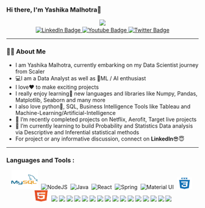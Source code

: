 ### Hi there, I'm **Yashika Malhotra**👋

<div id="header" align="center">
  <img paddingBottom = '1.5px' src="https://media.giphy.com/media/M9gbBd9nbDrOTu1Mqx/giphy.gif" width="100"/>
</div>

<div id="badges" align="center">
  <a href="your-linkedin-URL">
    <img paddingBottom = '1.5px' src="https://img.shields.io/badge/LinkedIn-blue?style=for-the-badge&logo=linkedin&logoColor=white" alt="LinkedIn Badge"/>
  </a>
  <a href="your-youtube-URL">
    <img paddingBottom = '1.5px' src="https://img.shields.io/badge/YouTube-red?style=for-the-badge&logo=youtube&logoColor=white" alt="Youtube Badge"/>
  </a>
  <a href="your-twitter-URL">
    <img paddingBottom = '1.5px' src="https://img.shields.io/badge/Twitter-blue?style=for-the-badge&logo=twitter&logoColor=white" alt="Twitter Badge"/>
  </a>
</div>

<hr/>

 ### 👩‍💻 About Me

- I am Yashika Malhotra, currently embarking on my Data Scientist journey from Scaler
- 💻I am a Data Analyst as well as 📱ML / AI enthusiast
- I love❤ to make exciting projects
- I really enjoy learning🚀 new languages and libraries like Numpy, Pandas, Matplotlib, Seaborn and many more
- I also love python🐍, SQL, Business Intelligence Tools like Tableau and Machine-Learning/Artificial-Intelligence
- 🔭 I’m recently completed projects on Netflix, Aerofit, Target live projects
- 🌱 I’m currently learning to build Probability and Statistics Data analysis via Descriptive and Inferential statistical methods
- For project or any informative discussion, connect on **LinkedIn**😎😇

<hr/>

### Languages and Tools :

<div align='center'>
  
  <img paddingBottom = '1.5px' src="https://github.com/devicons/devicon/blob/master/icons/mysql/mysql-original-wordmark.svg" title="MySQL"  alt="MySQL" width="70" height="50"/>&nbsp;
  <img paddingBottom = '1.5px' src="https://img.shields.io/badge/python-3670A0?style=for-the-badge&logo=python&logoColor=ffdd5" title="NodeJS" alt="NodeJS"/>&nbsp;
  <img paddingBottom = '1.5px' src="https://img.shields.io/badge/numpy-%23013243.svg?style=for-the-badge&logo=numpy&logoColor=white" title="Java" alt="Java" />&nbsp;
  <img paddingBottom = '1.5px' src="https://img.shields.io/badge/pandas-%23150458.svg?style=for-the-badge&logo=pandas&logoColor=white" title="React" alt="React" />&nbsp;
  <img paddingBottom = '1.5px' src="https://img.shields.io/badge/Matplotlib-%23ffffff.svg?style=for-the-badge&logo=Matplotlib&logoColor=black" title="Spring" alt="Spring" />&nbsp;
  <img paddingBottom = '1.5px' src="https://img.shields.io/badge/SciPy-%230C55A5.svg?style=for-the-badge&logo=scipy&logoColor=%white" title="Material UI" alt="Material UI" />&nbsp;
  <img paddingBottom = '1.5px' src="https://github.com/devicons/devicon/blob/master/icons/css3/css3-plain-wordmark.svg"  title="CSS3" alt="CSS" width="40" height="30"/>&nbsp;
  <img paddingBottom = '1.5px' src="https://github.com/devicons/devicon/blob/master/icons/html5/html5-original.svg" title="HTML5" alt="HTML" width="40" height="30"/>&nbsp;
  <img paddingBottom = '1.5px' src="https://img.shields.io/badge/github-%23121011.svg?style=for-the-badge&logo=github&logoColor=white"/>
  <img paddingBottom = '1.5px' src="https://img.shields.io/badge/CodePen-white?style=for-the-badge&logo=codepen&logoColor=black"/>
  <img paddingBottom = '1.5px' src="https://img.shields.io/badge/jupyter-%23FA0F00.svg?style=for-the-badge&logo=jupyter&logoColor=white"/>
  <img paddingBottom = '1.5px' src="https://img.shields.io/badge/Visual%20Studio%20Code-0078d7.svg?style=for-the-badge&logo=visual-studio-code&logoColor=white"/>
  <img paddingBottom = '1.5px' src="https://img.shields.io/badge/sublime_text-%23575757.svg?style=for-the-badge&logo=sublime-text&logoColor=important"/>
  <img paddingBottom = '1.5px' src="https://img.shields.io/badge/Notepad++-90E59A.svg?style=for-the-badge&logo=notepad%2b%2b&logoColor=black"/>
  <img paddingBottom = '1.5px' src="https://img.shields.io/badge/Visual%20Studio%20Code-0078d7.svg?style=for-the-badge&logo=visual-studio-code&logoColor=white" />
  <img paddingBottom = '1.5px' src="https://img.shields.io/badge/OneDrive-white?style=for-the-badge&logo=Microsoft%20OneDrive&logoColor=0078D4" />
  <img paddingBottom = '1.5px' src="https://img.shields.io/badge/OneDrive-0078D4.svg?style=for-the-badge&logo=microsoftonedrive&logoColor=white" />
  <img paddingBottom = '1.5px' src="https://img.shields.io/badge/Google%20Drive-4285F4?style=for-the-badge&logo=googledrive&logoColor=white" />
  <img paddingBottom = '1.5px' src="https://img.shields.io/badge/Canva-%2300C4CC.svg?style=for-the-badge&logo=Canva&logoColor=white" />
  <img paddingBottom = '1.5px' src="https://img.shields.io/badge/-Hackerrank-2EC866?style=for-the-badge&logo=HackerRank&logoColor=white" />
  <img paddingBottom = '1.5px' src="https://img.shields.io/badge/LeetCode-000000?style=for-the-badge&logo=LeetCode&logoColor=#d16c06" />
  <img paddingBottom = '1.5px' src="https://img.shields.io/badge/Kaggle-035a7d?style=for-the-badge&logo=kaggle&logoColor=white" />
  <img paddingBottom = '1.5px' src="https://img.shields.io/badge/-Stackoverflow-FE7A16?style=for-the-badge&logo=stack-overflow&logoColor=white" />
  <img paddingBottom = '1.5px' src="https://img.shields.io/badge/GeeksforGeeks-gray?style=for-the-badge&logo=geeksforgeeks&logoColor=35914c" />  
  
</div>


